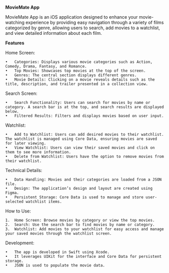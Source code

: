 **MovieMate App**

MovieMate App is an iOS application designed to enhance your movie-watching experience by providing easy navigation through a variety of films categorized by genre, allowing users to search, add movies to a watchlist, and view detailed information about each film.

**Features**

Home Screen:

	•	Categories: Displays various movie categories such as Action, Comedy, Drama, Fantasy, and Romance.
	•	Top Movies: Showcases top movies at the top of the screen.
	•	Genres: The central section displays different genres.
	•	Movie Details: Clicking on a movie reveals details such as the title, description, and trailer presented in a collection view.

Search Screen:

	•	Search Functionality: Users can search for movies by name or category. A search bar is at the top, and search results are displayed below.
	•	Filtered Results: Filters and displays movies based on user input.

Watchlist:

	•	Add to Watchlist: Users can add desired movies to their watchlist. The watchlist is managed using Core Data, ensuring movies are saved for later viewing.
	•	View Watchlist: Users can view their saved movies and click on them to see more information.
	•	Delete from Watchlist: Users have the option to remove movies from their watchlist.

Technical Details:

	•	Data Handling: Movies and their categories are loaded from a JSON file.
	•	Design: The application’s design and layout are created using Figma.
	•	Persistent Storage: Core Data is used to manage and store user-selected watchlist items.

How to Use:

	1.	Home Screen: Browse movies by category or view the top movies.
	2.	Search: Use the search bar to find movies by name or category.
	3.	Watchlist: Add movies to your watchlist for easy access and manage your saved movies through the watchlist screen.

Development:

	•	The app is developed in Swift using Xcode.
	•	It leverages UIKit for the interface and Core Data for persistent storage.
	•	JSON is used to populate the movie data.
